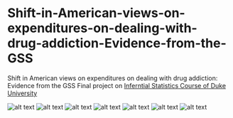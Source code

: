 # Shift-in-American-views-on-expenditures-on-dealing-with-drug-addiction-Evidence-from-the-GSS
Shift in American views on expenditures on dealing with drug addiction: Evidence from the GSS
Final project on [Inferntial Statistics Course of Duke University](https://www.coursera.org/account/accomplishments/verify/636Y5YEVCTPM)

![alt text](https://github.com/dormeir999/Shift-in-American-views-on-expenditures-on-dealing-with-drug-addiction-Evidence-from-the-GSS/blob/main/images/SHIFTI~1-page-001.jpg)
![alt text](https://github.com/dormeir999/Shift-in-American-views-on-expenditures-on-dealing-with-drug-addiction-Evidence-from-the-GSS/blob/main/images/SHIFTI~1-page-002.jpg)
![alt text](https://github.com/dormeir999/Shift-in-American-views-on-expenditures-on-dealing-with-drug-addiction-Evidence-from-the-GSS/blob/main/images/SHIFTI~1-page-003.jpg)
![alt text](https://github.com/dormeir999/Shift-in-American-views-on-expenditures-on-dealing-with-drug-addiction-Evidence-from-the-GSS/blob/main/images/SHIFTI~1-page-004.jpg)
![alt text](https://github.com/dormeir999/Shift-in-American-views-on-expenditures-on-dealing-with-drug-addiction-Evidence-from-the-GSS/blob/main/images/SHIFTI~1-page-005.jpg)
![alt text](https://github.com/dormeir999/Shift-in-American-views-on-expenditures-on-dealing-with-drug-addiction-Evidence-from-the-GSS/blob/main/images/SHIFTI~1-page-006.jpg)
![alt text](https://github.com/dormeir999/Shift-in-American-views-on-expenditures-on-dealing-with-drug-addiction-Evidence-from-the-GSS/blob/main/images/SHIFTI~1-page-007.jpg)

